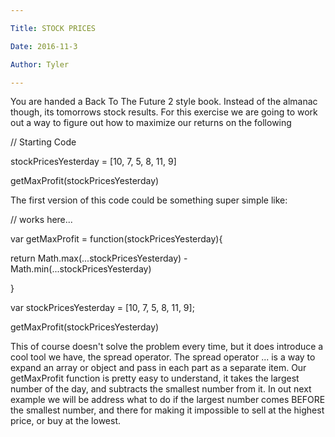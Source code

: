 ```yaml
---

Title: STOCK PRICES

Date: 2016-11-3

Author: Tyler

---
```


You are handed a Back To The Future 2 style book. Instead of the almanac though, its tomorrows stock results. For this exercise we are going to work out a way to figure out how to maximize our returns on the following

// Starting Code

stockPricesYesterday = \[10, 7, 5, 8, 11, 9\]

getMaxProfit(stockPricesYesterday)

The first version of this code could be something super simple like:

// works here\...

var getMaxProfit = function(stockPricesYesterday){

return Math.max(\...stockPricesYesterday) - Math.min(\...stockPricesYesterday)

}

var stockPricesYesterday = \[10, 7, 5, 8, 11, 9\];

getMaxProfit(stockPricesYesterday)

This of course doesn\'t solve the problem every time, but it does introduce a cool tool we have, the spread operator. The spread operator \... is a way to expand an array or object and pass in each part as a separate item. Our getMaxProfit function is pretty easy to understand, it takes the largest number of the day, and subtracts the smallest number from it. In out next example we will be address what to do if the largest number comes BEFORE the smallest number, and there for making it impossible to sell at the highest price, or buy at the lowest.